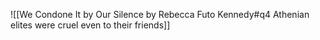![[We Condone It by Our Silence by Rebecca Futo Kennedy#q4 Athenian elites were cruel even to their friends]]